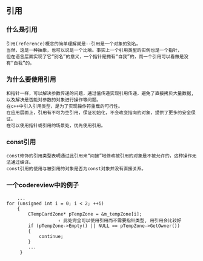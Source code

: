 ## 引用
### 什么是引用
	引用(reference)概念的简单理解就是--引用是一个对象的别名。
	当然，这是一种抽象，也可以说是一个比喻。事实上一个引用类型的实例也是一个指针，
	但在语言层面实现了它“别名”的意义，一个指针是拥有“自我”的，而一个引用可以看做是没有“自我”的。
### 为什么要使用引用
	和指针一样，可以解决参数传递的问题，通过值传递实现引用传递，避免了直接拷贝大量数据,
	以及解决是否能对参数的对象进行操作等问题。
	在c++中引入引用类型，是为了实现操作符重载的可行性。
	在应用层面上，引用有不可为空引用，保证初始化，不会改变指向的对象，提供了更多的安全保证。
	在可以使用指针或引用的场景处，优先使用引用。
### const引用
	const修饰的引用类型表明通过此引用来“间接”地修改被引用的对象是不被允许的，这种操作无法通过编译。
	const引用的使用与被引用的对象是否为const对象并没有直接关系。
### 一个codereview中的例子
		...
	for (unsigned int i = 0; i < 2; ++i)
 	 	{
 	        CTempCardZone* pTempZone = &m_tempZone[i];
 	        		   ↑ 此处完全可以使用引用而不需要指针类型, 用引用会比较好
 	 	 	if (pTempZone->Empty() || NULL == pTempZone->GetOwner())
 	 	 	{
 	 	 		continue;
 	 	 	}
 	 	 	...
 	 	 }